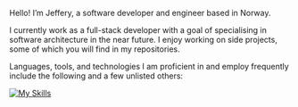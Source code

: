 Hello! I’m Jeffery, a software developer and engineer based in Norway.

I currently work as a full-stack developer with a goal of specialising in software architecture in the near future. I enjoy working on side projects, some of which you will find in my repositories.

Languages, tools, and technologies I am proficient in and employ frequently include the following and a few unlisted others:

[![My Skills](https://skillicons.dev/icons?i=typescript,javascript,react,redux,nextjs,html,css,nodejs,express,jest,mongodb,git,github,graphql,apollo,webpack,vscode,&theme=light&perline=15)](https://skillicons.dev)
